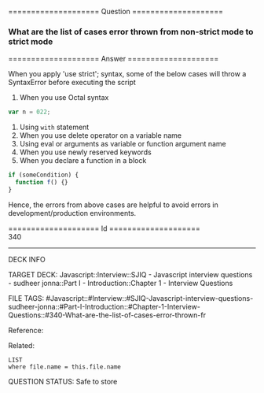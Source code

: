 ==================== Question ====================  

### What are the list of cases error thrown from non-strict mode to strict mode  

==================== Answer ====================  

When you apply 'use strict'; syntax, some of the below cases will throw a
SyntaxError before executing the script

1. When you use Octal syntax

```javascript
var n = 022;
```

1. Using `with` statement
2. When you use delete operator on a variable name
3. Using eval or arguments as variable or function argument name
4. When you use newly reserved keywords
5. When you declare a function in a block

```javascript
if (someCondition) {
  function f() {}
}
```

Hence, the errors from above cases are helpful to avoid errors in
development/production environments.

==================== Id ====================  
340

---

DECK INFO

TARGET DECK: Javascript::Interview::SJIQ - Javascript interview questions - sudheer jonna::Part I - Introduction::Chapter 1 - Interview Questions

FILE TAGS: #Javascript::#Interview::#SJIQ-Javascript-interview-questions-sudheer-jonna::#Part-I-Introduction::#Chapter-1-Interview-Questions::#340-What-are-the-list-of-cases-error-thrown-fr

Reference:

Related:

```dataview
LIST
where file.name = this.file.name
```

QUESTION STATUS: Safe to store
